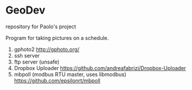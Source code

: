 # GeoDev
repository for Paolo's project

Program for taking pictures on a schedule. 


1) gphoto2 http://gphoto.org/
2) ssh server
3) ftp server (unsafe)
4) Dropbox Uploader https://github.com/andreafabrizi/Dropbox-Uploader
5) mbpoll (modbus RTU master, uses libmodbus) https://github.com/epsilonrt/mbpoll
